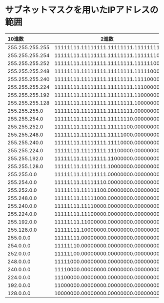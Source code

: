 # サブネットマスクを用いたIPアドレスの範囲

|10進数|2進数|CIDR|IPアドレス数|
|:---|:---:|:---|:---|
|255.255.255.255|11111111.11111111.11111111.11111111|/32|1|
|255.255.255.254|11111111.11111111.11111111.11111110|/31|2|
|255.255.255.252|11111111.11111111.11111111.11111100|/30|4|
|255.255.255.248|11111111.11111111.11111111.11111000|/29|8|
|255.255.255.240|11111111.11111111.11111111.11110000|/28|16|
|255.255.255.224|11111111.11111111.11111111.11100000|/27|32|
|255.255.255.192|11111111.11111111.11111111.11000000|/26|64|
|255.255.255.128|11111111.11111111.11111111.10000000|/25|128|
|255.255.255.0|11111111.11111111.11111111.00000000|/24|256|
|255.255.254.0|11111111.11111111.11111110.00000000|/23|512|
|255.255.252.0|11111111.11111111.11111100.00000000|/22|1024|
|255.255.248.0|11111111.11111111.11111000.00000000|/21|2048|
|255.255.240.0|11111111.11111111.11110000.00000000|/20|4096|
|255.255.224.0|11111111.11111111.11100000.00000000|/19|8192|
|255.255.192.0|11111111.11111111.11000000.00000000|/18|16384|
|255.255.128.0|11111111.11111111.10000000.00000000|/17|32768|
|255.255.0.0|11111111.11111111.00000000.00000000|/16|65536|
|255.254.0.0|11111111.11111110.00000000.00000000|/15|131072|
|255.252.0.0|11111111.11111100.00000000.00000000|/14|262144|
|255.248.0.0|11111111.11111000.00000000.00000000|/13|524288|
|255.240.0.0|11111111.11110000.00000000.00000000|/12|1048576|
|255.224.0.0|11111111.11100000.00000000.00000000|/11|2097152|
|255.192.0.0|11111111.11000000.00000000.00000000|/10|4194304|
|255.128.0.0|11111111.10000000.00000000.00000000|/9|8388608|
|255.0.0.0|11111111.00000000.00000000.00000000|/8|16777216|
|254.0.0.0|11111110.00000000.00000000.00000000|/7|33554432|
|252.0.0.0|11111100.00000000.00000000.00000000|/6|67108864|
|248.0.0.0|11111000.00000000.00000000.00000000|/5|134217728|
|240.0.0.0|11110000.00000000.00000000.00000000|/4|268435456|
|224.0.0.0|11100000.00000000.00000000.00000000|/3|536870912|
|192.0.0.0|11000000.00000000.00000000.00000000|/2|1073741824|
|128.0.0.0|10000000.00000000.00000000.00000000|/1|2147483648|
